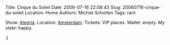 Title: Cirque du Soleil
Date: 2006-07-16 22:08:43
Slug: 20060716-cirque-du-soleil
Location: Home
Authors: Michiel Scholten
Tags: rant

<p>Show: <a href="http://www.cirquedusoleil.com/CirqueDuSoleil/en/showstickets/alegria/intro/intro.htm">Alegria</a>. Location: <a href="http://www.cirquedusoleil.com/CirqueDuSoleil/nl/default.htm">Amsterdam</a>. Tickets: VIP places. Wallet: empty. My state: happy.</p>

<p>:)</p>